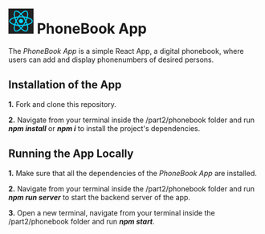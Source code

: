 <h1>
<img src="https://raw.githubusercontent.com/katerina-tziala/fullstackopen2019/master/documentation_images/react_logo.png" alt="react logo" width="50" height="50">
PhoneBook App<br/>
</h1>

The *PhoneBook App* is a simple React App, a digital phonebook, where users can add and display phonenumbers of desired persons.

## Installation of the App
**1.** Fork and clone this repository.

**2.** Navigate from your terminal inside the /part2/phonebook folder and run ***npm install*** or ***npm i*** to install the project's dependencies.

## Running the App Locally
**1.** Make sure that all the dependencies of the *PhoneBook App* are installed.

**2.** Navigate from your terminal inside the /part2/phonebook folder and run ***npm run server*** to start the backend server of the app.

**3.** Open a new terminal, navigate from your terminal inside the /part2/phonebook folder and run ***npm start***.
